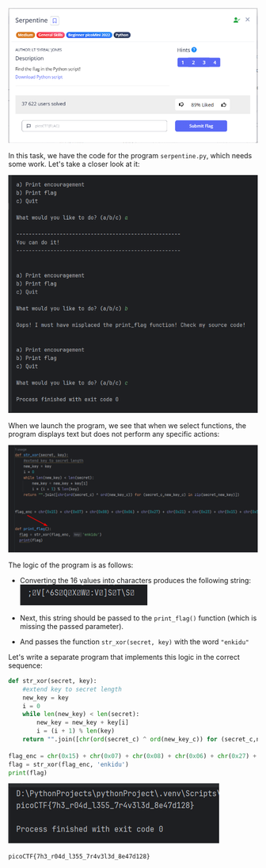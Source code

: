 ![Task desc](../assets/images/Serpentine_image_1.png)

In this task, we have the code for the program `serpentine.py`, which needs some work. Let's take a closer look at it:  

![image_2](../assets/images/Serpentine_image_2.png)


When we launch the program, we see that when we select functions, the program displays text but does not perform any specific actions:

![image_3](../assets/images/Serpentine_image_3.png)


The logic of the program is as follows:


* Converting the 16 values into characters produces the following string: 
  ![image_4](../assets/images/Serpentine_image_4.png)

* Next, this string should be passed to the `print_flag()` function (which is missing the passed parameter).
* And passes the function `str_xor(secret, key)` with the word `"enkidu"`


Let's write a separate program that implements this logic in the correct sequence:


```python
def str_xor(secret, key):
    #extend key to secret length
    new_key = key
    i = 0
    while len(new_key) < len(secret):
        new_key = new_key + key[i]
        i = (i + 1) % len(key)
    return "".join([chr(ord(secret_c) ^ ord(new_key_c)) for (secret_c,new_key_c) in zip(secret,new_key)])

flag_enc = chr(0x15) + chr(0x07) + chr(0x08) + chr(0x06) + chr(0x27) + chr(0x21) + chr(0x23) + chr(0x15) + chr(0x5c) + chr(0x01) + chr(0x57) + chr(0x2a) + chr(0x17) + chr(0x5e) + chr(0x5f) + chr(0x0d) + chr(0x3b) + chr(0x19) + chr(0x56) + chr(0x5b) + chr(0x5e) + chr(0x36) + chr(0x53) + chr(0x07) + chr(0x51) + chr(0x18) + chr(0x58) + chr(0x05) + chr(0x57) + chr(0x11) + chr(0x3a) + chr(0x56) + chr(0x0e) + chr(0x5d) + chr(0x53) + chr(0x11) + chr(0x54) + chr(0x5c) + chr(0x53) + chr(0x14)
flag = str_xor(flag_enc, 'enkidu')
print(flag)
```


![image_5](../assets/images/Serpentine_image_5.png)


`picoCTF{7h3_r04d_l355_7r4v3l3d_8e47d128}`
